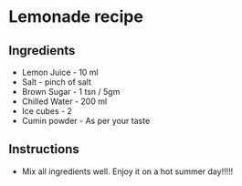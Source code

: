# Lemonade recipe

## Ingredients
- Lemon Juice   - 10 ml
- Salt          - pinch of salt
- Brown Sugar   - 1 tsn / 5gm
- Chilled Water - 200 ml
- Ice cubes     - 2
- Cumin powder  - As per your taste




## Instructions

- Mix all ingredients well. Enjoy it on a hot summer day!!!!! 
